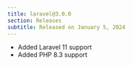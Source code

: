 ```yaml
---
title: laravel@3.0.0
section: Releases
subtitle: Released on January 5, 2024
---
```


- Added Laravel 11 support
- Added PHP 8.3 support

